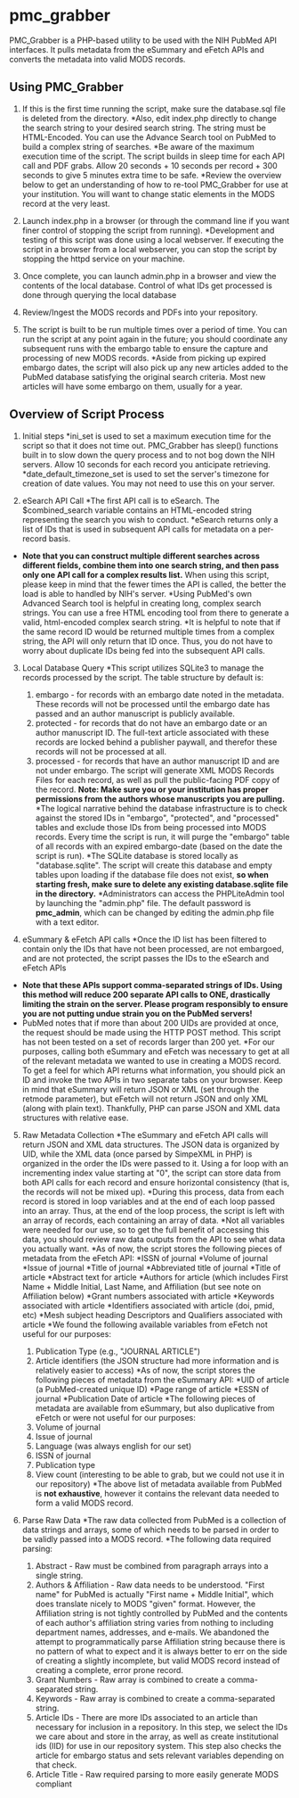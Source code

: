 # pmc_grabber

PMC_Grabber is a PHP-based utility to be used with the NIH PubMed API interfaces. It pulls metadata from the eSummary and eFetch APIs and converts the metadata into valid MODS records.

## Using PMC_Grabber

1. If this is the first time running the script, make sure the database.sql file is deleted from the directory.
   *Also, edit index.php directly to change the search string to your desired search string. The string must be HTML-Encoded. You can use the Advance Search tool on PubMed to build a complex string of searches.
   *Be aware of the maximum execution time of the script. The script builds in sleep time for each API call and PDF grabs. Allow 20 seconds + 10 seconds per record + 300 seconds to give 5 minutes extra time to be safe.
   *Review the overview below to get an understanding of how to re-tool PMC_Grabber for use at your institution. You will want to change static elements in the MODS record at the very least.

2. Launch index.php in a browser (or through the command line if you want finer control of stopping the script from running).
  *Development and testing of this script was done using a local webserver. If executing the script in a browser from a local webserver, you can stop the script by stopping the httpd service on your machine.

3. Once complete, you can launch admin.php in a browser and view the contents of the local database.  Control of what IDs get processed is done through querying the local database

4. Review/Ingest the MODS records and PDFs into your repository.

5. The script is built to be run multiple times over a period of time.  You can run the script at any point again in the future; you should coordinate any subsequent runs with the embargo table to ensure the capture and processing of new MODS records.
  *Aside from picking up expired embargo dates, the script will also pick up any new articles added to the PubMed database satisfying the original search criteria. Most new articles will have some embargo on them, usually for a year.

## Overview of Script Process

1. Initial steps
  *ini_set is used to set a maximum execution time for the script so that it does not time out. PMC_Grabber has sleep() functions built in to slow down the query process and to not bog down the NIH servers. Allow 10 seconds for each record you anticipate retrieving.
  *date_default_timezone_set is used to set the server's timezone for creation of date values. You may not need to use this on your server.

2. eSearch API Call
  *The first API call is to eSearch. The $combined_search variable contains an HTML-encoded string representing the search you wish to conduct.
  *eSearch returns only a list of IDs that is used in subsequent API calls for metadata on a per-record basis.
  * **Note that you can construct multiple different searches across different fields, combine them into one search string, and then pass only one API call for a complex results list.** When using this script, please keep in mind that the fewer times the API is called, the better the load is able to handled by NIH's server.
  *Using PubMed's own Advanced Search tool is helpful in creating long, complex search strings. You can use a free HTML encoding tool from there to generate a valid, html-encoded complex search string.
  *It is helpful to note that if the same record ID would be returned multiple times from a complex string, the API will only return that ID once. Thus, you do not have to worry about duplicate IDs being fed into the subsequent API calls.
 
3. Local Database Query
  *This script utilizes SQLite3 to manage the records processed by the script. The table structure by default is:
    1. embargo - for records with an embargo date noted in the metadata. These records will not be processed until the embargo date has passed and an author manuscript is publicly available.
    2. protected - for records that do not have an embargo date or an author manuscript ID. The full-text article associated with these records are locked behind a publisher paywall, and therefor these records will not be processed at all.
    3. processed - for records that have an author manuscript ID and are not under embargo. The script will generate XML MODS Records Files for each record, as well as pull the public-facing PDF copy of the record. **Note: Make sure you or your institution has proper permissions from the authors whose manuscripts you are pulling.**
  *The logical narrative behind the database infrastructure is to check against the stored IDs in "embargo", "protected", and "processed" tables and exclude those IDs from being processed into MODS records. Every time the script is run, it will purge the "embargo" table of all records with an expired embargo-date (based on the date the script is run).
  *The SQLite database is stored locally as "database.sqlite". The script will create this database and empty tables upon loading if the database file does not exist, **so when starting fresh, make sure to delete any existing database.sqlite file in the directory.**
  *Administrators can access the PHPLiteAdmin tool by launching the "admin.php" file.  The default password is **pmc_admin**, which can be changed by editing the admin.php file with a text editor.

4. eSummary & eFetch API calls
  *Once the ID list has been filtered to contain only the IDs that have not been processed, are not embargoed, and are not protected, the script passes the IDs to the eSearch and eFetch APIs
  * **Note that these APIs support comma-separated strings of IDs. Using this method will reduce 200 separate API calls to ONE, drastically limiting the strain on the server.  Please program responsibly to ensure you are not putting undue strain you on the PubMed servers!**
  * PubMed notes that if more than about 200 UIDs are provided at once, the request should be made using the HTTP POST method.  This script has not been tested on a set of records larger than 200 yet.
  *For our purposes, calling both eSummary and eFetch was necessary to get at all of the relevant metadata we wanted to use in creating a MODS record.  To get a feel for which API returns what information, you should pick an ID and invoke the two APIs in two separate tabs on your browser. Keep in mind that eSummary will return JSON or XML (set through the retmode parameter), but eFetch will not return JSON and only XML (along with plain text). Thankfully, PHP can parse JSON and XML data structures with relative ease.

5. Raw Metadata Collection
  *The eSummary and eFetch API calls will return JSON and XML data structures. The JSON data is organized by UID, while the XML data (once parsed by SimpeXML in PHP) is organized in the order the IDs were passed to it.  Using a for loop with an incrementing index value starting at "0", the script can store data from both API calls for each record and ensure horizontal consistency (that is, the records will not be mixed up).
  *During this process, data from each record is stored in loop variables and at the end of each loop passed into an array. Thus, at the end of the loop process, the script is left with an array of records, each containing an array of data.
  *Not all variables were needed for our use, so to get the full benefit of accessing this data, you should review raw data outputs from the API to see what data you actually want.
  *As of now, the script stores the following pieces of metadata from the eFetch API:
    *ISSN of journal
    *Volume of journal
    *Issue of journal
    *Title of journal
    *Abbreviated title of journal
    *Title of article
    *Abstract text for article
    *Authors for article (which includes First Name + Middle Initial, Last Name, and Affiliation (but see note on Affiliation below)
    *Grant numbers associated with article
    *Keywords associated with article
    *Identifiers associated with article (doi, pmid, etc)
    *Mesh subject heading Descriptors and Qualifiers associated with article
    *We found the following available variables from eFetch not useful for our purposes:
      1. Publication Type (e.g., "JOURNAL ARTICLE")
      2. Article identifiers (the JSON structure had more information and is relatively easier to access)
  *As of now, the script stores the following pieces of metadata from the eSummary API:
    *UID of article (a PubMed-created unique ID)
    *Page range of article
    *ESSN of journal
    *Publication Date of article
    *The following pieces of metadata are available from eSummary, but also duplicative from eFetch or were not useful for our purposes:
      1. Volume of journal
      2. Issue of journal
      3. Language (was always english for our set)
      4. ISSN of journal
      5. Publication type
      6. View count (interesting to be able to grab, but we could not use it in our repository)
  *The above list of metadata available from PubMed is **not exhaustive**, however it contains the relevant data needed to form a valid MODS record.

6. Parse Raw Data
  *The raw data collected from PubMed is a collection of data strings and arrays, some of which needs to be parsed in order to be validly passed into a MODS record.
  *The following data required parsing:
    1. Abstract - Raw must be combined from paragraph arrays into a single string.
    2. Authors & Affiliation - Raw data needs to be understood. "First name" for PubMed is actually "First name + Middle Initial", which does translate nicely to MODS "given" format. However, the Affiliation string is not tightly controlled by PubMed and the contents of each author's affiliation string varies from nothing to including department names, addresses, and e-mails.  We abandoned the attempt to programmatically parse Affiliation string because there is no pattern of what to expect and it is always better to err on the side of creating a slightly incomplete, but valid MODS record instead of creating a complete, error prone record.
    3. Grant Numbers - Raw array is combined to create a comma-separated string.
    4. Keywords - Raw array is combined to create a comma-separated string.
    5. Article IDs - There are more IDs associated to an article than necessary for inclusion in a repository. In this step, we select the IDs we care about and store in the array, as well as create institutional ids (IID) for use in our repository system. This step also checks the article for embargo status and sets relevant variables depending on that check.
    6. Article Title - Raw required parsing to more easily generate MODS compliant <title> fields, checking for Non Sort and SubTitle and storing relevant pieces of the title in variables for easy translation to MODS
    7. Publication Date - PubMed does not store the date in W3CDTF form, so it must be parsed for it
    8. Pages - MODS requires a <start> and <end> value, which presents a problem for raw page ranges such as "235-45". I wrote a script to detect this form and fix abbreviated page ranges.
    9. Mesh Subject Terms - The raw data here is tricky to parse properly, especially since the MeSH subject strings do not really match the MODS <subject> hierarchy. We decided to combine Descriptor/Qualifier pairs into a single string for each pair. We plan to update this in the future to also check against the MeSH authority DTD file to produce a valueURI for the MODS record.

7. Store Parsed Data into Records Array
  *Once the raw data is parsed for each article, the data is passed to an array that stores all data for all records. The script uses this array to populate the MODS record for each UID.

8. Populate Local Database with Embargoed or Protected IDs
  *At this point, the script is left with an array of records that are flagged as embargoed or protected, so the script populates the local database with these IDs and purges these IDs from the remaining ID Array, leaving only records that are valid to process into MODS.

9. Generate MODS Record
  *The next step is to dynamically create a MODS record for each record stored in the Records Array. Not all records will have the same metadata available, so empty checks are used in order to produce a valid MODS record for each article.
  *Every time a MODS record is generated for an ID, that ID is then stored in the "processed" table in SQLite, so when script is run again the ID will not be processed.
  *Note that at the end of the MODS Record Generation portion of this script, a number of static MODS elements are included. This was created for our institution's circumstances, so you should review and make sure to change any information not relevant for your repository.

10. Writing Files
  *The last step is for the script to write the MODS file to the /output/ folder using iid.xml as a naming convention
    



